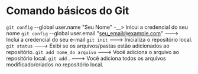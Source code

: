 # Comando básicos do Git

``git config`` --global user.name "Seu Nome" -__> Inlcui a credencial do seu nome
``git config`` --global user.email "seu_email@example.com" ---> Inclui a credencial do seu e-mail
``git init`` ---> Inicializa o repositório local.
``git status`` ---> Exibi se os arquivos/pastas estão adicionados ao repositório.
``git add nome_do arquivo`` ---> Você adiciona o arquivo ao repositório local.
`git add` . ---> Você adiciona todos os arquivos modificado/criados no repositório local.